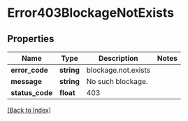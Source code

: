 # Error403BlockageNotExists

## Properties

Name | Type | Description | Notes
------------ | ------------- | ------------- | -------------
**error_code** | **string** | blockage.not.exists |
**message** | **string** | No such blockage. |
**status_code** | **float** | 403 |

[[Back to Index]](../index.md)
